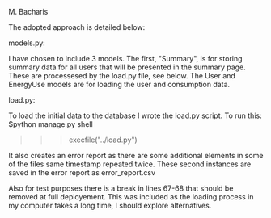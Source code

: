 M. Bacharis 

The adopted approach is detailed below:

models.py:

I have chosen to include 3 models. The first, "Summary", is for storing summary data for all users that will be presented in the summary page. These are processesed by the load.py file, see below. The User and EnergyUse models are for loading the user and consumption data.

load.py:

To load the initial data to the database I wrote the load.py script. To run this:
$python manage.py shell
>>>execfile("../load.py")

It also creates an error report as there are some additional elements in some of the files same timestamp repeated twice. These second instances are saved in the error report as error_report.csv

Also for test purposes there is a break in lines 67-68 that should be removed at full deployement. This was included as the loading process in my computer takes a long time, I should explore alternatives.